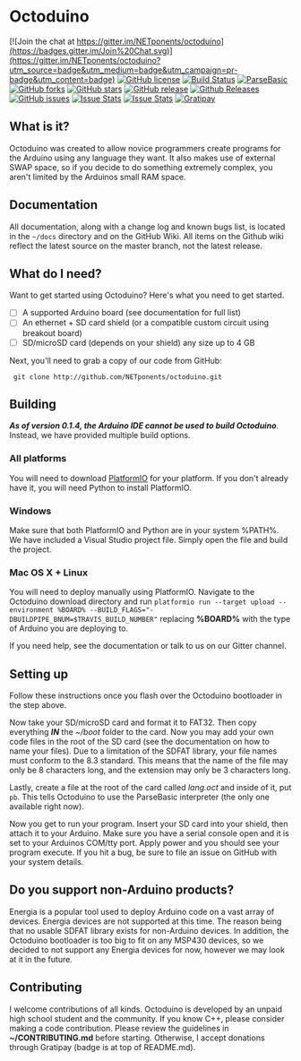 # Octoduino

[![Join the chat at https://gitter.im/NETponents/octoduino](https://badges.gitter.im/Join%20Chat.svg)](https://gitter.im/NETponents/octoduino?utm_source=badge&utm_medium=badge&utm_campaign=pr-badge&utm_content=badge)
[![GitHub license](https://img.shields.io/github/license/NETponents/octoduino.svg)](https://github.com/NETponents/octoduino)
[![Build Status](https://travis-ci.org/NETponents/octoduino.svg?branch=master)](https://travis-ci.org/NETponents/octoduino)
[![ParseBasic](https://img.shields.io/badge/ParseBasic-v0.1.1-blue.svg)](https://github.com/NETponents/ParseBasic)
[![GitHub forks](https://img.shields.io/github/forks/NETponents/octoduino.svg)](https://github.com/NETponents/octoduino)
[![GitHub stars](https://img.shields.io/github/stars/NETponents/octoduino.svg)](https://github.com/NETponents/octoduino)
[![GitHub release](https://img.shields.io/github/release/NETponents/octoduino.svg)](https://github.com/NETponents/octoduino)
[![Github Releases](https://img.shields.io/github/downloads/NETponents/octoduino/latest/total.svg)](https://github.com/NETponents/octoduino/releases)
[![GitHub issues](https://img.shields.io/github/issues/NETponents/octoduino.svg)](https://github.com/NETponents/octoduino)
[![Issue Stats](http://issuestats.com/github/NETponents/octoduino/badge/pr?style=flat)](http://issuestats.com/github/NETponents/octoduino)
[![Issue Stats](http://issuestats.com/github/NETponents/octoduino/badge/issue?style=flat)](http://issuestats.com/github/NETponents/octoduino)
[![Gratipay](https://img.shields.io/gratipay/ARMmaster17.svg)](http://gratipay.com/~ARMmaster17)

## What is it?
Octoduino was created to allow novice programmers create programs for the Arduino using any language they want. It also makes use of external SWAP space, so if you decide to do something extremely complex, you aren't limited by the Arduinos small RAM space.

## Documentation
All documentation, along with a change log and known bugs list, is located in the `~/docs` directory and on the GitHub Wiki. All items on the Github wiki reflect the latest source on the master branch, not the latest release.

## What do I need?
Want to get started using Octoduino? Here's what you need to get started.
- [ ] A supported Arduino board (see documentation for full list)
- [ ] An ethernet + SD card shield (or a compatible custom circuit using breakout board)
- [ ] SD/microSD card (depends on your shield) any size up to 4 GB

Next, you'll need to grab a copy of our code from GitHub:

     git clone http://github.com/NETponents/octoduino.git
 
## Building

***As of version 0.1.4, the Arduino IDE cannot be used to build Octoduino***. Instead, we have provided multiple build options.

### All platforms
You will need to download [PlatformIO](http://github.com/platformio/platformio) for your platform. If you don't already have it, you will need Python to install PlatformIO.

### Windows
Make sure that both PlatformIO and Python are in your system %PATH%. We have included a Visual Studio project file. Simply open the file and build the project.

### Mac OS X + Linux
You will need to deploy manually using PlatformIO. Navigate to the Octoduino download directory and run `platformio run --target upload --environment %BOARD% --BUILD_FLAGS="-DBUILDPIPE_BNUM=$TRAVIS_BUILD_NUMBER"` replacing **%BOARD%** with the type of Arduino you are deploying to.

If you need help, see the documentation or talk to us on our Gitter channel.

## Setting up

Follow these instructions once you flash over the Octoduino bootloader in the step above.

Now take your SD/microSD card and format it to FAT32. Then copy everything ***IN*** the *~/boot* folder to the card. Now you may add your own code files in the root of the SD card (see the documentation on how to name your files). Due to a limitation of the SDFAT library, your file names must conform to the 8.3 standard. This means that the name of the file may only be 8 characters long, and the extension may only be 3 characters long.

Lastly, create a file at the root of the card called *lang.oct* and inside of it, put `pb`. This tells Octoduino to use the ParseBasic interpreter (the only one available right now).

Now you get to run your program. Insert your SD card into your shield, then attach it to your Arduino. Make sure you have a serial console open and it is set to your Arduinos COM/tty port. Apply power and you should see your program execute. If you hit a bug, be sure to file an issue on GitHub with your system details.

## Do you support non-Arduino products?
Energia is a popular tool used to deploy Arduino code on a vast array of devices. Energia devices are not supported at this time. The reason being that no usable SDFAT library exists for non-Arduino devices. In addition, the Octoduino bootloader is too big to fit on any MSP430 devices, so we decided to not support any Energia devices for now, however we may look at it in the future.

## Contributing
I welcome contributions of all kinds. Octoduino is developed by an unpaid high school student and the community. If you know C++, please consider making a code contribution. Please review the guidelines in **~/CONTRIBUTING.md** before starting. Otherwise, I accept donations through Gratipay (badge is at top of README.md).
